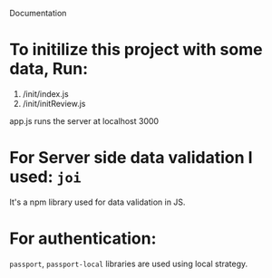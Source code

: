 Documentation

# To initilize this project with some data, Run:
1. /init/index.js
2. /init/initReview.js


app.js runs the server at localhost 3000

# For Server side data validation I used: `joi`
It's a npm library used for data validation in JS. 

# For authentication: 
`passport`, `passport-local` libraries are used using local strategy.